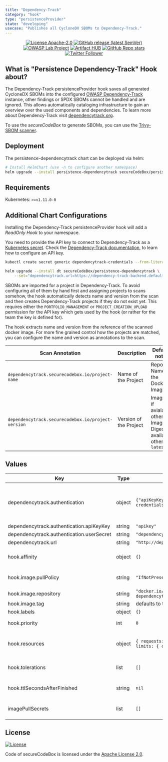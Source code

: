 ```yaml
---
title: "Dependency-Track"
category: "hook"
type: "persistenceProvider"
state: "developing"
usecase: "Publishes all CycloneDX SBOMs to Dependency-Track."
---
```


<!--
SPDX-FileCopyrightText: the secureCodeBox authors

SPDX-License-Identifier: Apache-2.0
-->
<!--
.: IMPORTANT! :.
--------------------------
This file is generated automatically with `helm-docs` based on the following template files:
- ./.helm-docs/templates.gotmpl (general template data for all charts)
- ./chart-folder/.helm-docs.gotmpl (chart specific template data)

Please be aware of that and apply your changes only within those template files instead of this file.
Otherwise your changes will be reverted/overwritten automatically due to the build process `./.github/workflows/helm-docs.yaml`
--------------------------
-->

<p align="center">
  <a href="https://opensource.org/licenses/Apache-2.0"><img alt="License Apache-2.0" src="https://img.shields.io/badge/License-Apache%202.0-blue.svg"/></a>
  <a href="https://github.com/secureCodeBox/secureCodeBox/releases/latest"><img alt="GitHub release (latest SemVer)" src="https://img.shields.io/github/v/release/secureCodeBox/secureCodeBox?sort=semver"/></a>
  <a href="https://owasp.org/www-project-securecodebox/"><img alt="OWASP Lab Project" src="https://img.shields.io/badge/OWASP-Lab%20Project-yellow"/></a>
  <a href="https://artifacthub.io/packages/search?repo=securecodebox"><img alt="Artifact HUB" src="https://img.shields.io/endpoint?url=https://artifacthub.io/badge/repository/securecodebox"/></a>
  <a href="https://github.com/secureCodeBox/secureCodeBox/"><img alt="GitHub Repo stars" src="https://img.shields.io/github/stars/secureCodeBox/secureCodeBox?logo=GitHub"/></a>
  <a href="https://twitter.com/securecodebox"><img alt="Twitter Follower" src="https://img.shields.io/twitter/follow/securecodebox?style=flat&color=blue&logo=twitter"/></a>
</p>

## What is "Persistence Dependency-Track" Hook about?
The Dependency-Track persistenceProvider hook saves all generated CycloneDX SBOMs into the configured [OWASP Dependency-Track][dependencytrack.org] instance, other findings or SPDX SBOMs cannot be handled and are ignored.
This allows automatically cataloging infrastructure to gain an overview over the used components and dependencies.
To learn more about Dependency-Track visit [dependencytrack.org].

To use the _secureCodeBox_ to generate SBOMs, you can use the [Trivy-SBOM scanner][trivy-sbom].

## Deployment
The persistence-dependencytrack chart can be deployed via helm:

```bash
# Install HelmChart (use -n to configure another namespace)
helm upgrade --install persistence-dependencytrack secureCodeBox/persistence-dependencytrack
```

## Requirements

Kubernetes: `>=v1.11.0-0`

## Additional Chart Configurations

Installing the Dependency-Track persistenceProvider hook will add a _ReadOnly Hook_ to your namespace.

You need to provide the API key to connect to Dependency-Track as a [Kubernetes secret][k8ssecret].
Check the [Dependency-Track documentation][dt-api-docs], to learn how to configure an API key.

```bash
kubectl create secret generic dependencytrack-credentials --from-literal="apikey=NoEs..."

helm upgrade --install dt secureCodeBox/persistence-dependencytrack \
    --set="dependencytrack.url=https://dependency-track-backend.default.svc"
```

SBOMs are imported for a project in Dependency-Track.
To avoid configuring all of them by hand first and assigning projects to scans somehow, the hook automatically detects name and version from the scan and then creates Dependency-Track projects if they do not exist yet.
This requires either the `PORTFOLIO_MANAGEMENT` or `PROJECT_CREATION_UPLOAD` permission for the API key which gets used by the hook (or rather for the team the key is defined for).

The hook extracts name and version from the reference of the scanned docker image.
For more fine grained control how the projects are matched, you can configure the name and version as annotations to the scan.

| Scan Annotation                                    | Description            | Default if not set                                                              |
| -------------------------------------------------- | ---------------------- | ------------------------------------------------------------------------------- |
| `dependencytrack.securecodebox.io/project-name`    | Name of the Project    | Repository Name of the Docker Image                                             |
| `dependencytrack.securecodebox.io/project-version` | Version of the Project | Image Tag if avialable, otherwise Image Digest if available, otherwise `latest` |

## Values

| Key | Type | Default | Description |
|-----|------|---------|-------------|
| dependencytrack.authentication | object | `{"apiKeyKey":"apikey","userSecret":"dependencytrack-credentials"}` | Authentication information. Dependency-Track expects an API key, which can be generated for a team (see: https://docs.dependencytrack.org/integrations/rest-api/). The hook automatically creates missing projects, for that either the PORTFOLIO_MANAGEMENT or PROJECT_CREATION_UPLOAD permission is required. |
| dependencytrack.authentication.apiKeyKey | string | `"apikey"` | Name of the apikey key in the `userSecret` secret. |
| dependencytrack.authentication.userSecret | string | `"dependencytrack-credentials"` | Link a pre-existing generic secret with `apikey` key / value pair |
| dependencytrack.url | string | `"http://dependency-track-backend.default.svc"` | Url to the Dependency-Track instance, make sure to use the backend url |
| hook.affinity | object | `{}` | Optional affinity settings that control how the hook job is scheduled (see: https://kubernetes.io/docs/tasks/configure-pod-container/assign-pods-nodes-using-node-affinity/) |
| hook.image.pullPolicy | string | `"IfNotPresent"` | Image pull policy. One of Always, Never, IfNotPresent. Defaults to Always if :latest tag is specified, or IfNotPresent otherwise. More info: https://kubernetes.io/docs/concepts/containers/images#updating-images |
| hook.image.repository | string | `"docker.io/securecodebox/hook-persistence-dependencytrack"` | Hook image repository |
| hook.image.tag | string | defaults to the charts version | Container image tag |
| hook.labels | object | `{}` | Add Kubernetes Labels to the hook definition |
| hook.priority | int | `0` | Hook priority. Higher priority Hooks are guaranteed to execute before low priority Hooks. |
| hook.resources | object | `{ requests: { cpu: "200m", memory: "100Mi" }, limits: { cpu: "400m", memory: "200Mi" } }` | Optional resources lets you control resource limits and requests for the hook container. See https://kubernetes.io/docs/concepts/configuration/manage-resources-containers/ |
| hook.tolerations | list | `[]` | Optional tolerations settings that control how the hook job is scheduled (see: https://kubernetes.io/docs/concepts/scheduling-eviction/taint-and-toleration/) |
| hook.ttlSecondsAfterFinished | string | `nil` | Seconds after which the kubernetes job for the hook will be deleted. Requires the Kubernetes TTLAfterFinished controller: https://kubernetes.io/docs/concepts/workloads/controllers/ttlafterfinished/ |
| imagePullSecrets | list | `[]` | Define imagePullSecrets when a private registry is used (see: https://kubernetes.io/docs/tasks/configure-pod-container/pull-image-private-registry/) |

## License
[![License](https://img.shields.io/badge/License-Apache%202.0-blue.svg)](https://opensource.org/licenses/Apache-2.0)

Code of secureCodeBox is licensed under the [Apache License 2.0][scb-license].

[scb-owasp]: https://www.owasp.org/index.php/OWASP_secureCodeBox
[scb-docs]: https://www.securecodebox.io/
[scb-site]: https://www.securecodebox.io/
[scb-github]: https://github.com/secureCodeBox/
[scb-twitter]: https://twitter.com/secureCodeBox
[scb-slack]: https://join.slack.com/t/securecodebox/shared_invite/enQtNDU3MTUyOTM0NTMwLTBjOWRjNjVkNGEyMjQ0ZGMyNDdlYTQxYWQ4MzNiNGY3MDMxNThkZjJmMzY2NDRhMTk3ZWM3OWFkYmY1YzUxNTU
[scb-license]: https://github.com/secureCodeBox/secureCodeBox/blob/master/LICENSE
[dependencytrack.org]: https://dependencytrack.org/
[dt-api-docs]: https://docs.dependencytrack.org/integrations/rest-api/
[k8ssecret]: https://kubernetes.io/docs/concepts/configuration/secret/
[trivy-sbom]: https://www.securecodebox.io/docs/scanners/trivy-sbom
